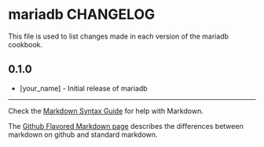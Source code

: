 mariadb CHANGELOG
=================

This file is used to list changes made in each version of the mariadb cookbook.

0.1.0
-----
- [your_name] - Initial release of mariadb

- - -
Check the [Markdown Syntax Guide](http://daringfireball.net/projects/markdown/syntax) for help with Markdown.

The [Github Flavored Markdown page](http://github.github.com/github-flavored-markdown/) describes the differences between markdown on github and standard markdown.
